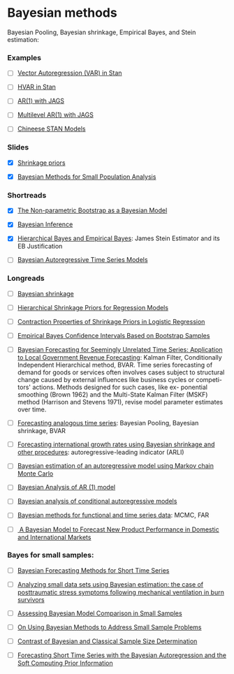# Bayesian methods

Bayesian Pooling, Bayesian shrinkage, Empirical Bayes, and Stein estimation:

### Examples

- [ ] [Vector Autoregression (VAR) in Stan](https://groups.google.com/forum/#!topic/stan-users/8RerHVzxjUQ)

- [ ] [HVAR in Stan](https://rpubs.com/jimsavage/hierarchical_var)

- [ ] [AR(1) with JAGS](https://nwfsc-timeseries.github.io/atsa-labs/sec-jags-ar1.html)

- [ ] [Multilevel AR(1) with JAGS](https://stats.stackexchange.com/questions/233645/jags-code-for-multilevel-model-with-ar1-autoregression-does-this-look-okay)

- [ ] [Chineese STAN Models](http://ill-identified.hatenablog.com/entry/2016/02/14/205311)

### Slides

- [x] [Shrinkage priors](http://www.jarad.me/courses/stat615/slides/Hierarchical/Hierarchical1.pdf)


- [x] [Bayesian Methods for Small Population Analysis](https://sites.nationalacademies.org/cs/groups/dbassesite/documents/webpage/dbasse_184766.pdf)




### Shortreads

- [x] [The Non-parametric Bootstrap as a Bayesian Model](http://www.sumsar.net/blog/2015/04/the-non-parametric-bootstrap-as-a-bayesian-model/)

- [x] [Bayesian Inference](http://pages.stat.wisc.edu/~larget/stat302/bayes.pdf)

- [x] [Hierarchical Bayes and Empirical Bayes](https://www2.isye.gatech.edu/~brani/isyebayes/bank/handout8.pdf): James Stein Estimator and its EB Justification


- [ ] [Bayesian Autoregressive Time Series Models](https://www.michaelchughes.com/blog/probability-basics/autoregressive-time-series-models/)

### Longreads

- [ ] [Bayesian shrinkage](https://arxiv.org/pdf/1212.6088.pdf)


- [ ] [Hierarchical Shrinkage Priors for Regression Models](https://projecteuclid.org/download/pdfview_1/euclid.ba/1453211963)

- [ ] [Contraction Properties of Shrinkage Priors in Logistic Regression](https://www4.stat.ncsu.edu/~sghosal/papers/Shrinkage%20Logistic.pdf)




- [ ] [Empirical Bayes Confidence Intervals Based on Bootstrap Samples](https://www.jstor.org/stable/2288778?seq=1#metadata_info_tab_contents)





- [ ] [Bayesian Forecasting for Seemingly Unrelated Time Series: Application to Local Government Revenue Forecasting](https://www.jstor.org/stable/2632644?seq=1#page_scan_tab_contents):
Kalman Filter,  Conditionally Independent Hierarchical method,  BVAR.  Time series forecasting of demand for goods or services
 often involves cases subject to structural change caused
 by external influences like business cycles or competi-
 tors' actions. Methods designed for such cases, like ex-
 ponential smoothing (Brown 1962) and the Multi-State
 Kalman Filter (MSKF) method (Harrison and Stevens
 1971), revise model parameter estimates over time.


- [ ] [Forecasting analogous time series](http://citeseerx.ist.psu.edu/viewdoc/download?doi=10.1.1.519.6011&rep=rep1&type=pdf): Bayesian Pooling, Bayesian shrinkage, BVAR  

- [ ] [Forecasting international growth rates using Bayesian shrinkage and other procedures](https://www.sciencedirect.com/science/article/pii/0304407689900365): autoregressive-leading indicator (ARLI) 


- [ ] [Bayesian estimation of an autoregressive model using Markov chain Monte Carlo](https://www.sciencedirect.com/science/article/pii/0304407695017445)



- [ ] [Bayesian Analysis of AR (1) model](https://arxiv.org/pdf/1611.08747.pdf)

- [ ] [Bayesian analysis of conditional autoregressive models](https://www.ism.ac.jp/editsec/aism/pdf/10463_2010_Article_298.pdf)

- [ ] [Bayesian methods for functional and time series data](https://higherlogicdownload.s3.amazonaws.com/AMSTAT/7328eb46-c57e-49af-8d4f-0460ca4a6a2c/UploadedImages/Kowal.pdf): MCMC, FAR




- [ ] [ A Bayesian Model to Forecast New Product  Performance in Domestic and International  Markets](https://www.jstor.org/stable/pdf/193212.pdf?refreqid=excelsior%3A6ffa4c175c12f924017d227a9b4194eb)



### Bayes for small samples:

- [ ] [Bayesian Forecasting Methods for Short Time Series ](http://allman.rhon.itam.mx/~mendoza/Foresight.pdf)

- [ ] [Analyzing small data sets using Bayesian estimation: the case of posttraumatic stress symptoms following mechanical ventilation in burn survivors](https://www.ncbi.nlm.nih.gov/pmc/articles/PMC4357639/)

- [ ] [Assessing Bayesian Model Comparison in Small Samples](https://www.dallasfed.org/~/media/documents/institute/wpapers/2014/0189.pdf)

- [ ] [On Using Bayesian Methods to Address Small Sample Problems](https://www.tandfonline.com/doi/abs/10.1080/10705511.2016.1186549?src=recsys&journalCode=hsem20)
 
- [ ] [Contrast of Bayesian and Classical Sample Size Determination](https://digitalcommons.wayne.edu/cgi/viewcontent.cgi?article=1982&context=jmasm)

- [ ] [Forecasting Short Time Series with the Bayesian Autoregression and the Soft Computing Prior Information](https://link.springer.com/chapter/10.1007/978-3-319-10765-3_10)



